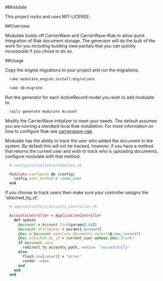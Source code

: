 #Modulate

This project rocks and uses MIT-LICENSE.

##Overview

Modulate builds off CarrierWave and CarrierWave-Riak to allow quick integration of Riak document storage. The generator will do the bulk of the work for you including building view partials that you can quickly incorporate if you chose to do so.

##Usage

Copy the engine migrations to your project and run the migrations.

```bash
  rake modulate_engine:install:migrations

  rake db:migrate
```

Run the generator for each ActiveRecord model you wish to add modulate to.
```bash
  rails generate modulate Account
```

Modify the CarrierWave initializer to meet your needs. The default assumes you are running a standard local Riak installation. For more information on how to configure Riak see [carrierwave-riak](https://github.com/motske/carrierwave-riak#configuration).

Modulate has the ability to track the user who added the document to the system. By default this will not be tracked, however, if you have a method that returns the current user and wish to track who is uploading documents, configure modulate with that method.

```ruby
  # config/initializers/modulate.rb

  Modulate.configure do |config|
    config.user_method = :some_user
  end
```

If you choose to track users then make sure your controller assigns the 'attached_by_id'.

```ruby
  # app/controllers/accounts_controller.rb

  AccountsController < ApplicationController
    def update
      @account = Account.find(params[:id])
      @account.attributes = params[:account]
      @doc = @account.modulate_documents.detect(&:new_record?) 
      @doc.attached_by_id = current_user unless @doc.blank?
      if @account.save
        redirect_to accounts_path, notice: "successfully"
      else
        flash.now[:alert] = "error"
        render :show
      end
    end
  end
```

